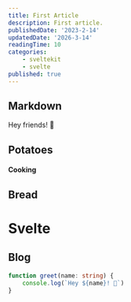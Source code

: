 ```yaml
---
title: First Article
description: First article.
publishedDate: '2023-2-14'
updatedDate: '2026-3-14'
readingTime: 10
categories:
    - sveltekit
    - svelte
published: true
---
```


<script lang="ts">
  import * as m from '$paraglide/messages';
</script>

## Markdown

Hey friends! 👋

## Potatoes

#### Cooking

## Bread

# Svelte

## Blog

```ts
function greet(name: string) {
	console.log(`Hey ${name}! 👋`)
}
```
